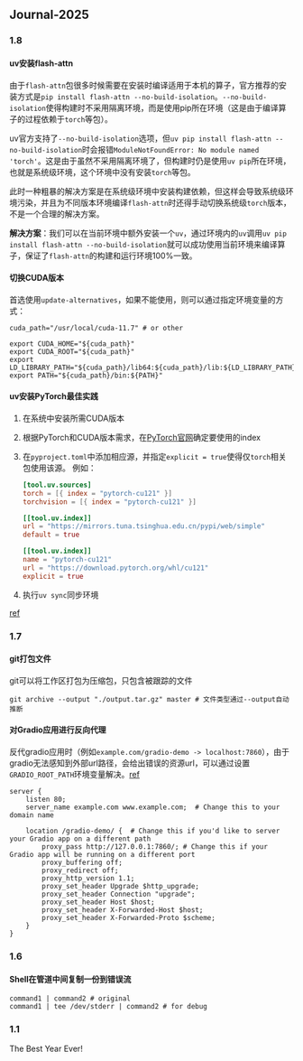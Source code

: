 ## Journal-2025

### 1.8

#### uv安装flash-attn

由于`flash-attn`包很多时候需要在安装时编译适用于本机的算子，官方推荐的安装方式是`pip install flash-attn --no-build-isolation`。`--no-build-isolation`使得构建时不采用隔离环境，而是使用pip所在环境（这是由于编译算子的过程依赖于`torch`等包）。

uv官方支持了`--no-build-isolation`选项，但`uv pip install flash-attn --no-build-isolation`时会报错`ModuleNotFoundError: No module named 'torch'`。这是由于虽然不采用隔离环境了，但构建时仍是使用`uv pip`所在环境，也就是系统级环境，这个环境中没有安装`torch`等包。

此时一种粗暴的解决方案是在系统级环境中安装构建依赖，但这样会导致系统级环境污染，并且为不同版本环境编译`flash-attn`时还得手动切换系统级`torch`版本，不是一个合理的解决方案。

**解决方案**：我们可以在当前环境中额外安装一个`uv`，通过环境内的`uv`调用`uv pip install flash-attn --no-build-isolation`就可以成功使用当前环境来编译算子，保证了`flash-attn`的构建和运行环境100%一致。

#### 切换CUDA版本

首选使用`update-alternatives`，如果不能使用，则可以通过指定环境变量的方式：

```shell
cuda_path="/usr/local/cuda-11.7" # or other

export CUDA_HOME="${cuda_path}"
export CUDA_ROOT="${cuda_path}"
export LD_LIBRARY_PATH="${cuda_path}/lib64:${cuda_path}/lib:${LD_LIBRARY_PATH}"
export PATH="${cuda_path}/bin:${PATH}"
```

#### uv安装PyTorch最佳实践

1. 在系统中安装所需CUDA版本

2. 根据PyTorch和CUDA版本需求，在[PyTorch官网](https://pytorch.org/get-started/locally/)确定要使用的index

3. 在`pyproject.toml`中添加相应源，并指定`explicit = true`使得仅`torch`相关包使用该源。
   例如：

   ```toml
   [tool.uv.sources]
   torch = [{ index = "pytorch-cu121" }]
   torchvision = [{ index = "pytorch-cu121" }]
   
   [[tool.uv.index]]
   url = "https://mirrors.tuna.tsinghua.edu.cn/pypi/web/simple"
   default = true
   
   [[tool.uv.index]]
   name = "pytorch-cu121"
   url = "https://download.pytorch.org/whl/cu121"
   explicit = true
   ```

4. 执行`uv sync`同步环境

[ref](https://docs.astral.sh/uv/guides/integration/pytorch/)

### 1.7

#### git打包文件

git可以将工作区打包为压缩包，只包含被跟踪的文件

```shell
git archive --output "./output.tar.gz" master # 文件类型通过--output自动推断
```

#### 对Gradio应用进行反向代理

反代gradio应用时（例如`example.com/gradio-demo -> localhost:7860`），由于gradio无法感知到外部url路径，会给出错误的资源url，可以通过设置`GRADIO_ROOT_PATH`环境变量解决。[ref](https://www.gradio.app/guides/running-gradio-on-your-web-server-with-nginx)

```nginx
server {
    listen 80;
    server_name example.com www.example.com;  # Change this to your domain name

    location /gradio-demo/ {  # Change this if you'd like to server your Gradio app on a different path
        proxy_pass http://127.0.0.1:7860/; # Change this if your Gradio app will be running on a different port
        proxy_buffering off;
        proxy_redirect off;
        proxy_http_version 1.1;
        proxy_set_header Upgrade $http_upgrade;
        proxy_set_header Connection "upgrade";
        proxy_set_header Host $host;
        proxy_set_header X-Forwarded-Host $host;
        proxy_set_header X-Forwarded-Proto $scheme;
    }
}
```

### 1.6

#### Shell在管道中间复制一份到错误流

```shell
command1 | command2 # original
command1 | tee /dev/stderr | command2 # for debug
```

### 1.1

$\text{The Best Year Ever!}$
